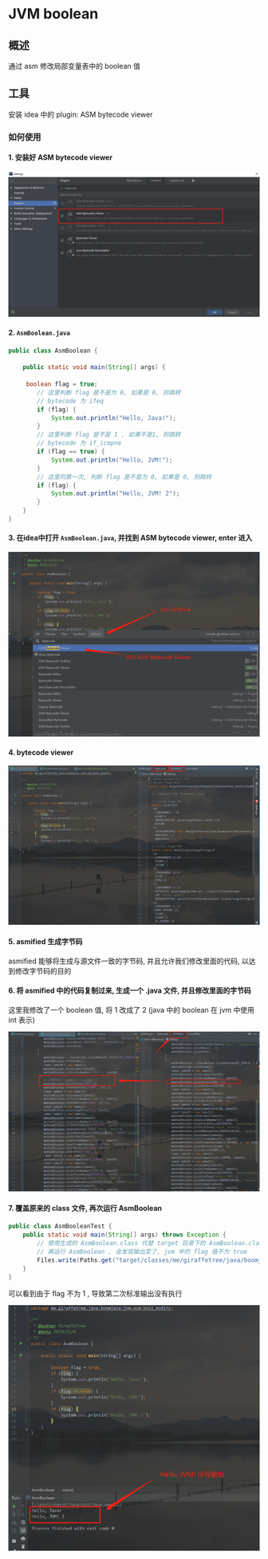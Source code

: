 # JVM boolean

## 概述

通过 asm 修改局部变量表中的 boolean 值

## 工具 

安装 idea 中的 plugin: ASM bytecode viewer

### 如何使用

#### 1. 安装好 ASM bytecode viewer

![install ASM bytecode viewer](./img/install-asm-bytecode-viewer.jpg)

#### 2. `AsmBoolean.java`

```java
public class AsmBoolean {

    public static void main(String[] args) {

     boolean flag = true;
        // 这里判断 flag 是不是为 0, 如果是 0, 则跳转
        // bytecode 为 ifeq
        if (flag) {
            System.out.println("Hello, Java!");
        }
        // 这里判断 flag 是不是 1 , 如果不是1, 则跳转
        // bytecode 为 if_icmpne
        if (flag == true) {
            System.out.println("Hello, JVM!");
        }
        // 这里同第一次, 判断 flag 是不是为 0, 如果是 0, 则跳转
        if (flag) {
            System.out.println("Hello, JVM! 2");
        }
    }
}
```

#### 3. 在idea中打开 `AsmBoolean.java`, 并找到 ASM bytecode viewer, enter 进入

![action](./img/action-generate.png)

#### 4. bytecode viewer

![bytecode-viewer](./img/bytecode-view.png)

#### 5. asmified 生成字节码

asmified 能够将生成与源文件一致的字节码, 并且允许我们修改里面的代码, 
以达到修改字节码的目的

#### 6. 将 asmified 中的代码复制过来, 生成一个 .java 文件, 并且修改里面的字节码

这里我修改了一个 boolean 值, 将 1 改成了 2 (java 中的 boolean 在 jvm 中使用 int 表示)

![bytecode modify](./img/bytecode-modifier.png)


#### 7. 覆盖原来的 class 文件, 再次运行 AsmBoolean

```java
public class AsmBooleanTest {
    public static void main(String[] args) throws Exception {
        // 使用生成的 AsmBoolean.class 代替 target 目录下的 AsmBoolean.class
        // 再运行 AsmBoolean , 会发现输出变了, jvm 中的 flag 值不为 true
        Files.write(Paths.get("target/classes/me/giraffetree/java/boomjava/jvm/asm/bool_modify/AsmBoolean.class"), AsmBooleanDump.dump());
    }
}
```

可以看到由于 flag 不为 1 , 导致第二次标准输出没有执行

![result after modify bytecode](./img/result-after-modify.png)


